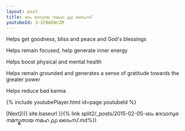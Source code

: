 ```yaml
---
layout: post
title: ഓം ദേവായ നമഹ ൧൧ ടൈംസ്
youtubeId: 3-IFBAEWc2M
---
```

 
 
Helps get goodness, bliss and peace and God's blessings
 
Helps remain focused, help generate inner energy 
 
Helps boost physical and mental health 
 
Helps remain grounded and generates a sense of gratitude towards the greater power 
 
Helps reduce bad karma
 
 
 
 


{% include youtubePlayer.html id=page.youtubeId %}
 
[Next]({{ site.baseurl }}{% link  split2/_posts/2015-02-05-ഓം ദേവാസുര നമസ്കൃതായ നമഹ ൧൧ ടൈംസ്.md%})
 
